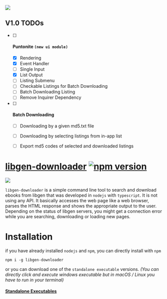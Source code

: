 ![](https://raw.githubusercontent.com/obsfx/libgen-cli-downloader/master/logo.png)

## V1.0 TODOs

- [ ] #### Puntonite `(new ui module)`

  - [x] Rendering
  - [x] Event Handler
  - [ ] Single Input
  - [x] List Output
  - [ ] Listing Submenu
  - [ ] Checkable Listings for Batch Downloading
  - [ ] Batch Downloading Listing
  - [ ] Remove Inquirer Dependency

- [ ] #### Batch Downloading

  - [ ] Downloading by a given md5.txt file
  - [ ] Downloading by selecting  listings from in-app list
  - [ ] Export md5 codes of selected and downloaded listings



# [libgen-downloader](https://obsfx.github.io/libgen-downloader) [![npm version](https://badge.fury.io/js/libgen-downloader.svg)](https://badge.fury.io/js/libgen-downloader)

![](https://raw.githubusercontent.com/obsfx/libgen-cli-downloader/master/demo.gif)

`libgen-downloader` is a simple command line tool to search and download ebooks from libgen that was developed in `nodejs` with `typescript`. It is not using any API. It basically accesses the web page like a web browser, parses the HTML response and shows the appropriate output to the user. Depending on the status of libgen servers, you might get a connection error while you are searching, downloading or loading new pages.

# Installation

if you have already installed `nodejs` and `npm`, you can directly install with `npm`

```
npm i -g libgen-downloader
```

or you can download one of the `standalone executable` versions. *(You can directly click and execute windows executable but in macOS / Linux you have to run in your terminal)*

#### [Standalone Executables](https://github.com/obsfx/libgen-cli-downloader/releases)

